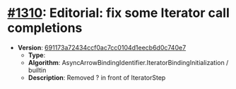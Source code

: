 # [#1310](https://github.com/tc39/ecma262/pull/): Editorial: fix some Iterator call completions

- **Version**: [691173a72434ccf0ac7cc0104d1eecb6d0c740e7](https://github.com/tc39/ecma262/commits/691173a72434ccf0ac7cc0104d1eecb6d0c740e7)
  - **Type**:
  - **Algorithm**: AsyncArrowBindingIdentifier.IteratorBindingInitialization / builtin
  - **Description**: Removed ? in front of IteratorStep
